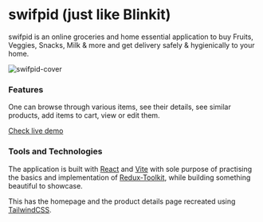 # swifpid (just like Blinkit)

swifpid is an online groceries and home essential application to buy Fruits, Veggies, Snacks, Milk & more and get delivery safely & hygienically to your home.

![swifpid-cover](https://user-images.githubusercontent.com/11155266/183999445-125f7cd8-57fc-46fd-a209-9aadde210888.png)

### Features
One can browse through various items, see their details, see similar products, add items to cart, view or edit them.

[Check live demo](https://blinkit-clone.surge.sh)

### Tools and Technologies
The application is built with [React](https://reactjs.org/) and [Vite](https://vitejs.dev/) with sole purpose of practising the basics and implementation of [Redux-Toolkit](https://redux-toolkit.js.org/), while building something beautiful to showcase. 

This has the homepage and the product details page recreated using [TailwindCSS](https://tailwindcss.com/). 
